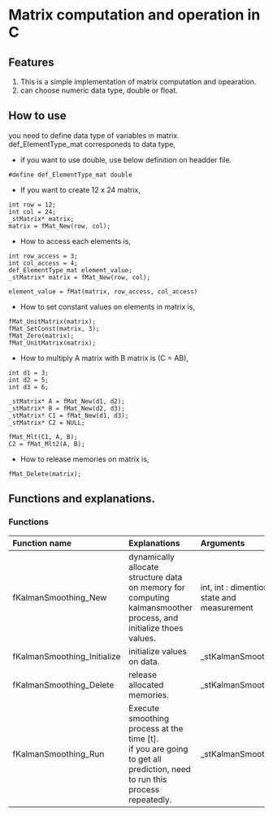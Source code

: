 
# Matrix computation and operation in C
## Features
 1. This is a simple implementation of matrix computation and opearation.  
 2. can choose numeric data type, double or float.


## How to use  
 you need to define data type of variables in matrix.  
def_ElementType_mat corresponeds to data type, 

* if you want to use double, use below definition on headder file.  
```
#define def_ElementType_mat double
```

* If you want to create 12 x 24 matrix, 
```
int row = 12;
int col = 24;
_stMatrix* matrix;
matrix = fMat_New(row, col);
```

* How to access each elements is, 
```
int row_access = 3;
int col_access = 4;
def_ElementType_mat element_value;
_stMatrix* matrix = fMat_New(row, col);

element_value = fMat(matrix, row_access, col_access)
```

* How to set constant values on elements in matrix is,
```
fMat_UnitMatrix(matrix);
fMat_SetConst(matrix, 3);
fMat_Zero(matrix);
fMat_UnitMatrix(matrix);
```

* How to multiply A matrix with B matrix is (C = AB),
```
int d1 = 3;
int d2 = 5;
int d3 = 6;

_stMatrix* A = fMat_New(d1, d2);
_stMatrix* B = fMat_New(d2, d3);
_stMatrix* C1 = fMat_New(d1, d3);
_stMatrix* C2 = NULL;

fMat_Mlt(C1, A, B);
C2 = fMat_Mlt2(A, B);
```


* How to release memories on matrix is,
```
fMat_Delete(matrix);
```





## Functions and explanations.

### Functions
|Function name|Explanations|Arguments|
|:---|:---|:---|
|fKalmanSmoothing_New|dynamically allocate structure data on memory for computing kalmansmoother process, and initialize thoes values.|int, int : dimention of state and measurement|
|fKalmanSmoothing_Initialize|initialize values on data.|_stKalmanSmoothing*|
|fKalmanSmoothing_Delete| release allocated memories.|_stKalmanSmoothing*|
|fKalmanSmoothing_Run| Execute smoothing process at the time [t]. <br> if you are going to get all prediction, need to run this process repeatedly. |_stKalmanSmoothing*|
